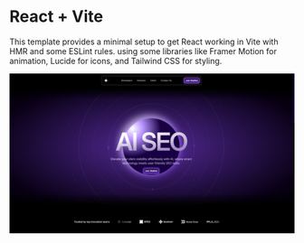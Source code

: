 # React + Vite

This template provides a minimal setup to get React working in Vite with HMR and some ESLint rules.
using some libraries like Framer Motion for animation, Lucide for icons, and Tailwind CSS for styling.

![Design preview for the win](./view.png)
